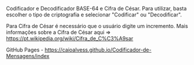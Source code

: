 Codificador e Decodificador BASE-64 e Cifra de César. Para utilizar, basta escolher o tipo de criptografia e selecionar "Codificar" ou "Decodificar".

Para Cifra de César é necessário que o usuário digite um incremento. Mais informações sobre a Cifra de César aqui 
=> https://pt.wikipedia.org/wiki/Cifra_de_C%C3%A9sar

GitHub Pages - https://caioalvess.github.io/Codificador-de-Mensagens/index
